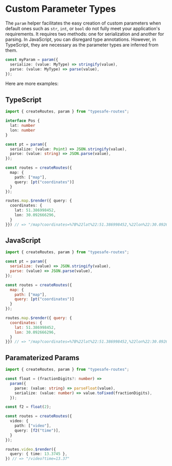 # Custom Parameter Types

The `param` helper facilitates the easy creation of custom parameters when default ones such as `str`, `int`, or `bool` do not fully meet your application's requirements. It requires two methods: one for serialization and another for parsing. In JavaScript, you can disregard type annotations. However, in TypeScript, they are necessary as the parameter types are inferred from them.

``` ts
const myParam = param({
  serialize: (value: MyType) => stringify(value),
  parse: (value: MyType) => parse(value),
});
```

Here are more examples:

<!-- tabs:start -->
## **TypeScript**

``` ts
import { createRoutes, param } from "typesafe-routes";

interface Pos {
  lat: number
  lon: number
}

const pt = param({
  serialize: (value: Point) => JSON.stringify(value),
  parse: (value: string) => JSON.parse(value),
});

const routes = createRoutes({
  map: {
    path: ["map"],
    query: [pt("coordinates")]
  }
});

routes.map.$render({ query: {
  coordinates: {
    lat: 51.386998452,
    lon: 30.092666296,
  }
}}) // => "/map?coordinates=%7B%22lat%22:51.386998452,%22lon%22:30.092666296%7D"
```

## **JavaScript**

``` js
import { createRoutes, param } from "typesafe-routes";

const pt = param({
  serialize: (value) => JSON.stringify(value),
  parse: (value) => JSON.parse(value),
});

const routes = createRoutes({
  map: {
    path: ["map"],
    query: [pt("coordinates")]
  }
});

routes.map.$render({ query: {
  coordinates: {
    lat: 51.386998452,
    lon: 30.092666296,
  }
}}) // => "/map?coordinates=%7B%22lat%22:51.386998452,%22lon%22:30.092666296%7D"
```

## **Paramaterized Params**

``` ts
import { createRoutes, param } from "typesafe-routes";

const float = (fractionDigits?: number) =>
  param({
    parse: (value: string) => parseFloat(value),
    serialize: (value: number) => value.toFixed(fractionDigits),
  });

const f2 = float(2);

const routes = createRoutes({
  video: {
    path: ["video"],
    query: [f2("time")],
  }
});

routes.video.$render({
  query: { time: 13.3745 },
}) // => "/video?time=13.37"
```
<!-- tabs:end -->

